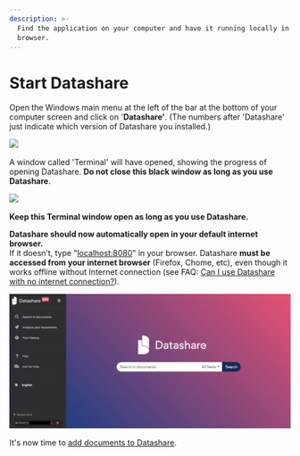 ```yaml
---
description: >-
  Find the application on your computer and have it running locally in your
  browser.
---
```


# Start Datashare

Open the Windows main menu at the left of the bar at the bottom of your computer screen and click on '**Datashare'**. (The numbers after 'Datashare' just indicate which version of Datashare you installed.)

![](<../../.gitbook/assets/Capture d’écran (33).png>)

A window called 'Terminal' will have opened, showing the progress of opening Datashare. **Do not close this black window as long as you use Datashare**.

![](<../../.gitbook/assets/Capture d’écran (40).png>)

**Keep this Terminal window open as long as you use Datashare.**

**Datashare should now automatically open in your default internet browser.** \
If it doesn’t, type "[localhost:8080](http://localhost:8080)" in your browser. Datashare **must be accessed from your internet browser** (Firefox, Chome, etc), even though it works offline without Internet connection (see FAQ: [Can I use Datashare with no internet connection?](https://icij.gitbook.io/datashare/faq-general/can-i-use-datashare-with-no-internet-connection)).

![](<../../.gitbook/assets/Screenshot 2019-08-13 at 10.21.55.png>)

It's now time to [add documents to Datashare](https://icij.gitbook.io/datashare/windows/add-documents-to-datashare-on-windows).

